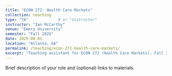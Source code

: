 ```yaml
---
title: "ECON 272: Health Care Markets"
collection: teaching
type: "TA"             # or "Instructor"
instructor: "Ian McCarthy"
venue: "Emory University"
semester: "Fall 2025"
date: 2025-08-01
location: "Atlanta, GA"
permalink: /teaching/econ-272-health-care-markets/
excerpt: "Teaching assistant for ECON 272 (Health Care Markets), Fall 2025."
---
```


Brief description of your role and (optional) links to materials.
